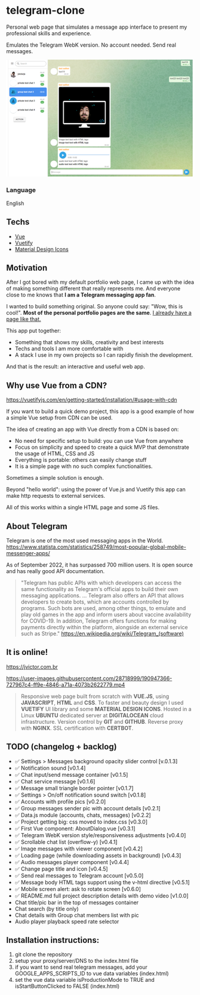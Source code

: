 # telegram-clone

Personal web page that simulates a message app interface to present my professional skills and experience.

Emulates the Telegram WebK version. No account needed. Send real messages.

![alt text](https://github.com/jvictorjs/telegram-clone/blob/main/screenshots/Screenshot%202022-09-19%20004305.png?raw=true)

### Language

English

## Techs

- [Vue](https://vuejs.org/)
- [Vuetify](https://vuetifyjs.com/en/)
- [Material Design Icons](https://materialdesignicons.com/)

## Motivation

After I got bored with my default portfolio web page, I came up with the idea of making something different that really represents me. And everyone close to me knows that <b>I am a Telegram messaging app fan</b>.

I wanted to build something original. So anyone could say: "Wow, this is cool!". <b>Most of the personal portfolio pages are the same</b>. [I already have a page like that.](https://portfolio.jvictor.com.br/)

This app put together:

- Something that shows my skills, creativity and best interests
- Techs and tools I am more comfortable with
- A stack I use in my own projects so I can rapidly finish the development.

And that is the result: an interactive and useful web app.

## Why use Vue from a CDN?

https://vuetifyjs.com/en/getting-started/installation/#usage-with-cdn

If you want to build a quick demo project, this app is a good example of how a simple Vue setup from CDN can be used.

The idea of creating an app with Vue directly from a CDN is based on:

- No need for specific setup to build: you can use Vue from anywhere
- Focus on simplicity and speed to create a quick MVP that demonstrate the usage of HTML, CSS and JS
- Everything is portable: others can easily change stuff
- It is a simple page with no such complex functionalities.

Sometimes a simple solution is enough.

Beyond "hello world": using the power of Vue.js and Vuetify this app can make http requests to external services.

All of this works within a single HTML page and some JS files.

## About Telegram

Telegram is one of the most used messaging apps in the World. https://www.statista.com/statistics/258749/most-popular-global-mobile-messenger-apps/

As of September 2022, it has surpassed 700 million users.
It is open source and has really good API documentation.

> "Telegram has public APIs with which developers can access the same functionality as Telegram's official apps to build their own messaging applications.
> ...
> Telegram also offers an API that allows developers to create bots, which are accounts controlled by programs. Such bots are used, among other things, to emulate and play old games in the app and inform users about vaccine availability for COVID-19.
> In addition, Telegram offers functions for making payments directly within the platform, alongside an external service such as Stripe."
> https://en.wikipedia.org/wiki/Telegram_(software)

## It is online!

https://jvictor.com.br

https://user-images.githubusercontent.com/28718999/190947366-727967c4-ff9e-4846-a71a-4073b2622779.mp4

> Responsive web page built from scratch with <b>VUE.JS</b>, using <b>JAVASCRIPT</b>, <b>HTML</b> and <b>CSS</b>. To faster and beauty design I used <b>VUETIFY</b> UI library and some <b>MATERIAL DESIGN ICONS</b>. Hosted in a Linux <b>UBUNTU</b> dedicated server at <b>DIGITALOCEAN</b> cloud infrastructure. Version control by <b>GIT</b> and <b>GITHUB</b>. Reverse proxy with <b>NGINX</b>. SSL certification with <b>CERTBOT</b>.

## TODO (changelog + backlog)

- ✅ Settings > Messages background opacity slider control [v.0.1.3]
- ✅ Notification sound [v0.1.4]
- ✅ Chat input/send message container [v0.1.5]
- ✅ Chat service message [v0.1.6]
- ✅ Message small triangle border pointer [v0.1.7]
- ✅ Settings > On/off notification sound switch [v0.1.8]
- ✅ Accounts with profile pics [v0.2.0]
- ✅ Group messages sender pic with account details [v0.2.1]
- ✅ Data.js module (accounts, chats, messages) [v0.2.2]
- ✅ Project getting big: css moved to index.css [v0.3.0]
- ✅ First Vue component: AboutDialog.vue [v0.3.1]
- ✅ Telegram WebK version style/responsiveness adjustments [v0.4.0]
- ✅ Scrollable chat list (overflow-y) [v0.4.1]
- ✅ Image messages with viewer component [v0.4.2]
- ✅ Loading page (while downloading assets in background) [v0.4.3]
- ✅ Audio messages player component [v0.4.4]
- ✅ Change page title and icon [v0.4.5]
- ✅ Send real messages to Telegram account [v0.5.0]
- ✅ Message body HTML tags support using the v-html directive [v0.5.1]
- ✅ Mobile screen alert: ask to rotate screen [v0.6.0]
- ✅ README.md full project description details with demo video [v1.0.0]
- Chat title/pic bar in the top of messages container
- Chat search (by title only)
- Chat details with Group chat members list with pic
- Audio player playback speed rate selector

## Installation instructions:

1. git clone the repository
2. setup your proxy/server/DNS to the index.html file
3. if you want to send real telegram messages, add your GOOGLE_APPS_SCRIPTS_ID to vue data variables (index.html)
4. set the vue data variable isProductionMode to TRUE and isStartButtonClicked to FALSE (index.html)
